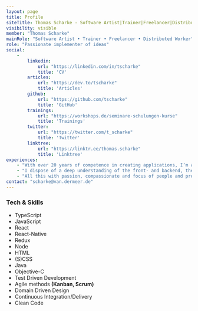 ```yaml
---
layout: page
title: Profile
siteTitle: Thomas Scharke - Software Artist|Trainer|Freelancer|Distributed Worker
visibility: visible
member: "Thomas Scharke"
mainRole: "Software Artist • Trainer • Freelancer • Distributed Worker"
role: "Passionate implementer of ideas"
social:
    -
        linkedin:
            url: "https://linkedin.com/in/tscharke"
            title: 'CV'
        articles:
            url: "https://dev.to/tscharke"
            title: 'Articles'
        github:
            url: "https://github.com/tscharke"
            title: 'GitHub'
        trainings:
            url: "https://workshops.de/seminare-schulungen-kurse"
            title: 'Trainings'
        twitter:
            url: "https://twitter.com/t_scharke"
            title: 'Twitter'
        linktree:
            url: "https://linktr.ee/thomas.scharke"
            title: 'Linktree'
experiences:
    - "With over 20 years of competence in creating applications, I‘m an expert at leading and developing projects for mobile and web (Apps, SPAs, API-services, etc.)."
    - "I dispose of a deep understanding of the front- and backend, the integration of different systems, the interaction, the product and the communication with stakeholders."
    - "All this with passion, compassionate and focus of people and products. And in the last 5 years location- and time-independent (#DistributedWork, #RemoteWork, #NewWork)."
contact: "scharke@van.dermeer.de"
---
```

### Tech & Skills
* TypeScript
* JavaScript
* React
* React-Native
* Redux
* Node
* HTML
* (S)CSS
* Java
* Objective-C
* Test Driven Development
* Agile methods **(Kanban, Scrum)**
* Domain Driven Design
* Continuous Integration/Delivery
* Clean Code
